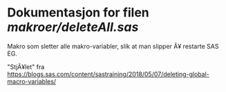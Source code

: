
# Dokumentasjon for filen *makroer/deleteAll.sas*

Makro som sletter alle makro-variabler, slik at man slipper Ã¥ restarte SAS EG.

"StjÃ¥let" fra https://blogs.sas.com/content/sastraining/2018/05/07/deleting-global-macro-variables/

